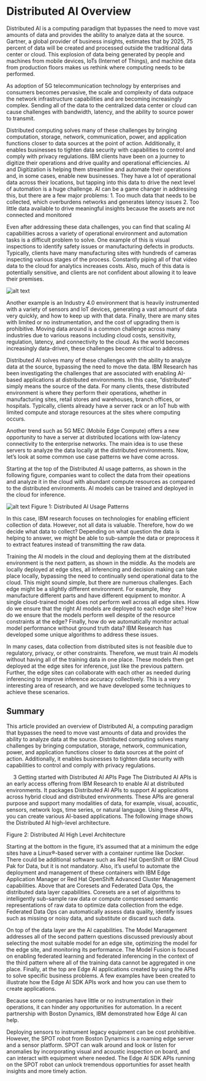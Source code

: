 # Distributed AI Overview

Distributed AI is a computing paradigm that bypasses the need to move vast amounts of data and provides the ability to analyze data at the source. Gartner, a global provider of business insights, estimates that by 2025, 75 percent of data will be created and processed outside the traditional data center or cloud. This explosion of data being generated by people and machines from mobile devices, IoTs (Internet of Things), and machine data from production floors makes us rethink where computing needs to be performed.

As adoption of 5G telecommunication technology by enterprises and consumers becomes pervasive, the scale and complexity of data outpace the network infrastructure capabilities and are becoming increasingly complex. Sending all of the data to the centralized data center or cloud can cause challenges with bandwidth, latency, and the ability to source power to transmit.

Distributed computing solves many of these challenges by bringing computation, storage, network, communication, power, and application functions closer to data sources at the point of action. Additionally, it enables businesses to tighten data security with capabilities to control and comply with privacy regulations.
IBM clients have been on a journey to digitize their operations and drive quality and operational efficiencies. AI and Digitization is helping them streamline and automate their operations and, in some cases, enable new businesses. They have a lot of operational data across their locations, but tapping into this data to drive the next level of automation is a huge challenge. AI can be a game changer in addressing this, but there are a few major problems: 
    1.	Too much data that needs to be collected, which overburdens networks and generates latency issues
    2.	Too little data available to drive meaningful insights because the assets are not connected and monitored

Even after addressing these data challenges, you can find that scaling AI capabilities across a variety of operational environment and automation tasks is a difficult problem to solve. One example of this is visual inspections to identify safety issues or manufacturing defects in products. Typically, clients have many manufacturing sites with hundreds of cameras inspecting various stages of the process. Constantly piping all of that video data to the cloud for analytics increases costs. Also, much of this data is potentially sensitive, and clients are not confident about allowing it to leave their premises.

![alt text](https://github.ibm.com/wendych/IBM-Research-NGS/blob/master/Images/EdgeComputing.png)

Another example is an Industry 4.0 environment that is heavily instrumented with a variety of sensors and IoT devices, generating a vast amount of data very quickly, and how to keep up with that data. Finally, there are many sites with limited or no instrumentation, and the cost of upgrading them is prohibitive.
Moving data around is a common challenge across many industries due to various reasons including cloud costs, sensitivity, regulation, latency, and connectivity to the cloud. As the world becomes increasingly data-driven, these challenges become critical to address.

Distributed AI solves many of these challenges with the ability to analyze data at the source, bypassing the need to move the data. IBM Research has been investigating the challenges that are associated with enabling AI-based applications at distributed environments. In this case, “distributed” simply means the source of the data. For many clients, these distributed environment is where they perform their operations, whether in manufacturing sites, retail stores and warehouses, branch offices, or hospitals. Typically, clients already have a server rack or an IoT hub with limited compute and storage resources at the sites where computing occurs.

Another trend such as 5G MEC (Mobile Edge Compute) offers a new opportunity to have a server at distributed locations with low-latency connectivity to the enterprise networks. The main idea is to use these servers to analyze the data locally at the distributed environments.
Now, let’s look at some common use case patterns we have come across.

Starting at the top of the Distributed AI usage patterns, as shown in the following figure, companies want to collect the data from their opeations and analyze it in the cloud with abundant compute resources as compared to the distributed environments. AI models can be trained and deployed in the cloud for inference.

![alt text](https://github.ibm.com/wendych/IBM-Research-NGS/blob/master/Images/EdgeAI_Usage_Patterns.png)
 Figure 1: Distributed AI Usage Patterns

In this case, IBM research focuses on technologies for enabling efficient collection of data. However, not all data is valuable. Therefore, how do we decide what data to collect? Depending on what question the data is helping to answer, we might be able to sub-sample the data or preprocess it to extract features instead of transmitting the raw data.

Training the AI models in the cloud and deploying them at the distributed environment is the next pattern, as shown in the middle. As the models are locally deployed at edge sites, all inferencing and decision making can take place locally, bypassing the need to continually send operational data to the cloud. This might sound simple, but there are numerous challenges. Each edge might be a slightly different environment. For example, they manufacture different parts and have different equipment to monitor. A single cloud-trained model does not perform well across all edge sites. How do we ensure that the right AI models are deployed to each edge site? How do we ensure that the models perform well despite of the resource constraints at the edge? Finally, how do we automatically monitor actual model performance without ground truth data? IBM Research has developed some unique algorithms to address these issues.

In many cases, data collection from distributed sites is not feasible due to regulatory, privacy, or other constraints. Therefore, we must train AI models without having all of the training data in one place. These models then get deployed at the edge sites for inference, just like the previous pattern. Further, the edge sites can collaborate with each other as needed during inferencing to improve inference accuracy collectively. This is a very interesting area of research, and we have developed some techniques to achieve these scenarios.

## Summary
This article provided an overview of Distributed AI, a computing paradigm that bypasses the need to move vast amounts of data and provides the ability to analyze data at the source. Distributed computing solves many challenges by bringing computation, storage, network, communication, power, and application functions closer to data sources at the point of action. Additionally, it enables businesses to tighten data security with capabilities to control and comply with privacy regulations.
















 
3	Getting started with Distributed AI APIs Page 
The Distributed AI APIs is an early access offering from IBM Research to enable AI at distributed environments. It packages Distributed AI APIs to support AI applications across hybrid cloud and distributed environments. These APIs are general purpose and support many modalities of data, for example, visual, acoustic, sensors, network logs, time series, or natural language. Using these APIs, you can create various AI-based applications. The following image shows the Distributed AI high-level architecture.



 
Figure 2: Distributed AI High Level Architecture

Starting at the bottom in the figure, it’s assumed that at a minimum the edge sites have a Linux®-based server with a container runtime like Docker. There could be additional software such as Red Hat OpenShift or IBM Cloud Pak for Data, but it is not mandatory. Also, it’s useful to automate the deployment and management of these containers with IBM Edge Application Manager or Red Hat OpenShift Advanced Cluster Management capabilities.
Above that are Coresets and Federated Data Ops, the distributed data layer capabilities. Coresets are a set of algorithms to intelligently sub-sample raw data or compute compressed semantic representations of raw data to optimize data collection from the edge. Federated Data Ops can automatically assess data quality, identify issues such as missing or noisy data, and substitute or discard such data.

On top of the data layer are the AI capabilities. The Model Management addresses all of the second pattern questions discussed previously about selecting the most suitable model for an edge site, optimizing the model for the edge site, and monitoring its performance. The Model Fusion is focused on enabling federated learning and federated inferencing in the context of the third pattern where all of the training data cannot be aggregated in one place.
Finally, at the top are Edge AI applications created by using the APIs to solve specific business problems. A few examples have been created to illustrate how the Edge AI SDK APIs work and how you can use them to create applications.

Because some companies have little or no instrumentation in their operations, it can hinder any opportunities for automation. In a recent partnership with Boston Dynamics, IBM demonstrated how Edge AI can help.

Deploying sensors to instrument legacy equipment can be cost prohibitive. However, the SPOT robot from Boston Dynamics is a roaming edge server and a sensor platform. SPOT can walk around and look or listen for anomalies by incorporating visual and acoustic inspection on board, and can interact with equipment where needed. The Edge AI SDK APIs running on the SPOT robot can unlock tremendous opportunities for asset health insights and more timely action.

<Boston Dynamic SPOT Robot demo Video> 


